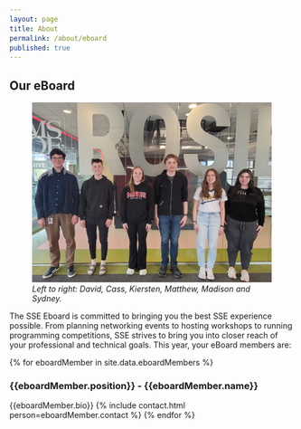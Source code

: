 ```yaml
---
layout: page
title: About
permalink: /about/eboard
published: true
---
```


## Our eBoard

<figure>
    <img src="/assets/img/2025-2026 eboard v2.jpg" width="100%" height="30%" />
    <figcaption><em>Left to right: David, Cass, Kiersten, Matthew, Madison and Sydney.</em></figcaption>
</figure>

The SSE Eboard is committed to bringing you the best SSE experience possible. From planning networking events to hosting workshops to running programming competitions, SSE strives to bring you into closer reach of your professional and technical goals. This year, your eBoard members are:

{% for eboardMember in site.data.eboardMembers %}
### {{eboardMember.position}} - {{eboardMember.name}}
{{eboardMember.bio}}
{% include contact.html person=eboardMember.contact %}
{% endfor %}
